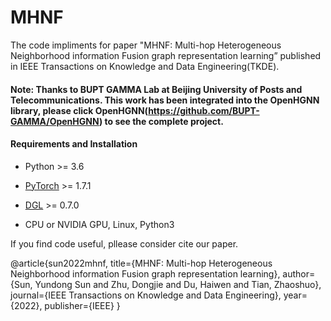 # MHNF
The code impliments for paper "MHNF: Multi-hop Heterogeneous Neighborhood information Fusion graph representation learning” published in IEEE Transactions on Knowledge and Data Engineering(TKDE).
#### Note: Thanks to BUPT GAMMA Lab at Beijing University of Posts and Telecommunications. This work has been integrated into the OpenHGNN library, please click OpenHGNN(https://github.com/BUPT-GAMMA/OpenHGNN) to see the complete project.

#### Requirements and Installation

- Python  >= 3.6
- [PyTorch](https://pytorch.org/get-started/locally/)  >= 1.7.1
- [DGL](https://github.com/dmlc/dgl) >= 0.7.0

- CPU or NVIDIA GPU, Linux, Python3

If you find code useful, pllease consider cite our paper.

@article{sun2022mhnf,
  title={MHNF: Multi-hop Heterogeneous Neighborhood information Fusion graph representation learning},
  author={Sun, Yundong Sun and Zhu, Dongjie and Du, Haiwen and Tian, Zhaoshuo},
  journal={IEEE Transactions on Knowledge and Data Engineering},
  year={2022},
  publisher={IEEE}
}
